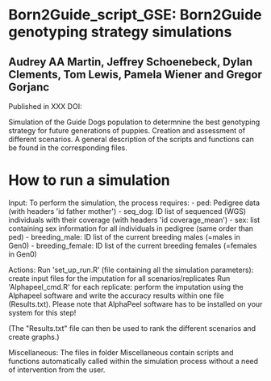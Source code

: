 # Born2Guide_script_GSE: Born2Guide genotyping strategy simulations
## Audrey AA Martin, Jeffrey Schoenebeck, Dylan Clements, Tom Lewis, Pamela Wiener and Gregor Gorjanc

Published in XXX DOI: 

Simulation of the Guide Dogs population to determnine the best genotyping strategy for future generations of puppies. Creation and assessment of different scenarios.
A general description of the scripts and functions can be found in the corresponding files. 

# How to run a simulation

  Input: 
  To perform the simulation, the process requires: 
    - ped: Pedigree data (with headers 'id father mother')
    - seq_dog: ID list of sequenced (WGS) individuals with their coverage (with headers 'id coverage_mean')
    - sex: list containing sex information for all individuals in pedigree (same order than ped)
    - breeding_male: ID list of the current breeding males (=males in Gen0)
    - breeding_female: ID list of the current breeding females (=females in Gen0)

  Actions: 
  Run 'set_up_run.R' (file containing all the simulation parameters): create input files for the imputation for all scenarios/replicates
  Run 'Alphapeel_cmd.R' for each replicate: perform the imputation using the Alphapeel software and write the accuracy results within one file (Results.txt). 
  Please note that AlphaPeel software has to be installed on your system for this step!

  (The "Results.txt" file can then be used to rank the different scenarios and create graphs.)

  Miscellaneous: 
  The files in folder Miscellaneous contain scripts and functions automatically called within the simulation process without a need of intervention from the user. 

